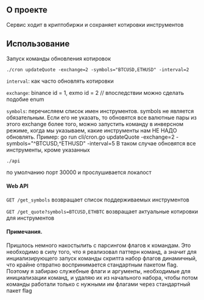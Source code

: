 ## О проекте
Сервис ходит в криптобиржи и сохраняет котировки инструментов

## Использование
Запуск команды обновления котировок

    ./cron updateQuote -exchange=2 -symbols="BTCUSD,ETHUSD" -interval=2
`interval`: как часто обновлять котировки

`exchange`: binance id = 1, exmo id = 2  // впоследствии можно сделать подобие enum

`symbols`: перечисляем список имен инструментов.
symbols не является обязательным. Если его не указать, то обновятся все валютные пары из этого exchange
более того, можно запустить команду в инверсном режиме, когда мы указываем, какие инструменты нам НЕ НАДО обновлять.
Пример:
go run cli/cron.go updateQuote -exchange=2 -symbols="^BTCUSD,^ETHUSD" -interval=5
В таком случае обновятся все инструменты, кроме указанных

    ./api
по умолчанию порт 30000 и прослушивается локалост

#### Web API
`GET /get_symbols` 
возвращает список поддерживаемых инструментов

`GET /get_quote?symbols=BTCUSD,ETHBTC` 
возвращает актуальные котировки для инструментов

#### Примечания.
Пришлось немного накостылить с парсингом флагов к командам.
Это необходимо в силу того, что я реализовал паттерн команд, а значит для инциализирующего запуск команды скрипта набор флагов динамичный, что крайне отвратно воспринимается стандартным пакетом flag.
Поэтому я забираю служебные флаги и аргументы, необходимые для инициализации команд, и удаляю их из начального набора, чтобы потом команды работали только с нужными им флагами через стандартный пакет flag
